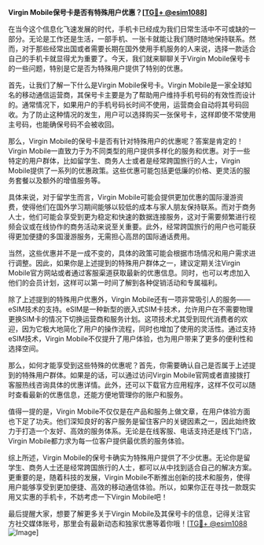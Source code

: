 **Virgin Mobile保号卡是否有特殊用户优惠？[[TG💪+ @esim1088](https://t.me/s/esim1088)]**

在当今这个信息化飞速发展的时代，手机卡已经成为我们日常生活中不可或缺的一部分。无论是工作还是生活，一部手机、一张卡就能让我们随时随地保持联系。然而，对于那些经常出国或者需要长期在国外使用手机服务的人来说，选择一款适合自己的手机卡就显得尤为重要了。今天，我们就来聊聊关于Virgin Mobile保号卡的一些问题，特别是它是否为特殊用户提供了特别的优惠。

首先，让我们了解一下什么是Virgin Mobile保号卡。Virgin Mobile是一家全球知名的移动通信运营商，其保号卡主要是为了帮助用户维持手机号码的有效性而设计的。通常情况下，如果用户的手机号码长时间不使用，运营商会自动将其号码回收。为了防止这种情况的发生，用户可以选择购买一张保号卡，这样即使不常使用主号码，也能确保号码不会被收回。

那么，Virgin Mobile的保号卡是否有针对特殊用户的优惠呢？答案是肯定的！Virgin Mobile一直致力于为不同类型的用户提供多样化的服务和优惠。对于一些特定的用户群体，比如留学生、商务人士或者是经常跨国旅行的人士，Virgin Mobile提供了一系列的优惠政策。这些优惠可能包括更低廉的价格、更灵活的服务套餐以及额外的增值服务等。

具体来说，对于留学生而言，Virgin Mobile可能会提供更加优惠的国际漫游资费，使得他们在国外学习期间能够以较低的成本与家人朋友保持联系。而对于商务人士，他们可能会享受到更为稳定和快速的数据连接服务，这对于需要频繁进行视频会议或在线协作的商务活动来说至关重要。此外，经常跨国旅行的用户也可能获得更加便捷的多国漫游服务，无需担心高昂的国际通话费用。

当然，这些优惠并不是一成不变的，具体的政策可能会根据市场情况和用户需求进行调整。因此，如果你是上述提到的特殊用户群体之一，建议定期关注Virgin Mobile官方网站或者通过客服渠道获取最新的优惠信息。同时，也可以考虑加入他们的会员计划，这样可以第一时间了解到各种促销活动和专属福利。

除了上述提到的特殊用户优惠外，Virgin Mobile还有一项非常吸引人的服务——eSIM技术的支持。eSIM是一种新型的嵌入式SIM卡技术，允许用户在不需要物理更换SIM卡的情况下切换运营商和服务计划。这项技术尤其受到现代消费者的欢迎，因为它极大地简化了用户的操作流程，同时也增加了使用的灵活性。通过支持eSIM技术，Virgin Mobile不仅提升了用户体验，也为用户带来了更多的便利性和选择空间。

那么，如何才能享受到这些特殊的优惠呢？首先，你需要确认自己是否属于上述提到的特殊用户群体。如果是的话，可以通过访问Virgin Mobile官网或者直接拨打客服热线咨询具体的优惠详情。此外，还可以下载官方应用程序，这样不仅可以随时查看最新的优惠信息，还能方便地管理你的账户和服务。

值得一提的是，Virgin Mobile不仅仅是在产品和服务上做文章，在用户体验方面也下足了功夫。他们深知良好的客户服务是留住客户的关键因素之一，因此始终致力于打造一个友好、高效的服务体系。无论是在线客服、电话支持还是线下门店，Virgin Mobile都力求为每一位客户提供最优质的服务体验。

综上所述，Virgin Mobile的保号卡确实为特殊用户提供了不少优惠。无论你是留学生、商务人士还是经常跨国旅行的人士，都可以从中找到适合自己的解决方案。更重要的是，随着科技的发展，Virgin Mobile不断推出创新的技术和服务，使得用户能够享受到更加便捷、高效的移动通信体验。所以，如果你正在寻找一款既实用又实惠的手机卡，不妨考虑一下Virgin Mobile吧！

最后提醒大家，想要了解更多关于Virgin Mobile及其保号卡的信息，记得关注官方社交媒体账号，那里会有最新动态和独家优惠等着你哦！[[TG💪+ @esim1088](https://t.me/s/esim1088) ![Image](https://i.postimg.cc/4NQfJmqS/Snipaste-2025-05-13-00-14-12.png)]